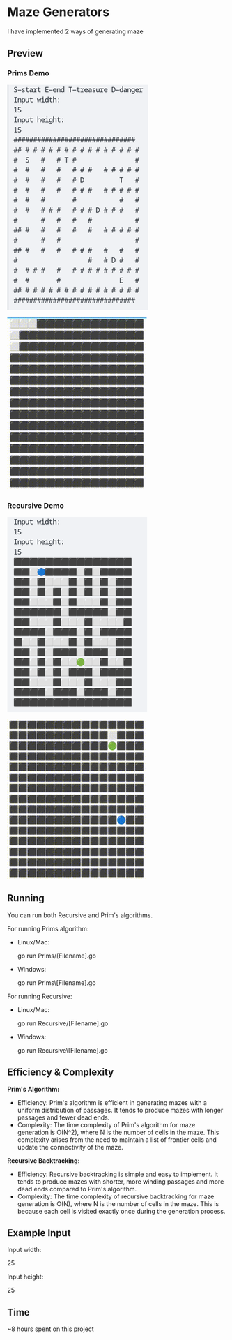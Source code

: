 # Maze Generators

I have implemented 2 ways of generating maze

## Preview

### Prims Demo

![Prims_result](./Demo/Prims_result.png)

![Prims](./Demo/Prims_Demo.gif)

### Recursive Demo

![Recursive_result](./Demo/Recursive_backtrack_result.png)

![Recursive](./Demo/Recursive_backtrack.gif)

## Running

You can run both Recursive and Prim's algorithms.

For running Prims algorithm:

- Linux/Mac:

  go run Prims/[Filename].go

- Windows:

  go run Prims\\[Filename].go

For running Recursive:

- Linux/Mac:

  go run Recursive/[Filename].go

- Windows:

  go run Recursive\\[Filename].go

## Efficiency & Complexity

**Prim's Algorithm:**

- Efficiency: Prim's algorithm is efficient in generating mazes with a uniform distribution of passages. It tends to produce mazes with longer passages and fewer dead ends.
- Complexity: The time complexity of Prim's algorithm for maze generation is O(N^2), where N is the number of cells in the maze. This complexity arises from the need to maintain a list of frontier cells and update the connectivity of the maze.

**Recursive Backtracking:**

- Efficiency: Recursive backtracking is simple and easy to implement. It tends to produce mazes with shorter, more winding passages and more dead ends compared to Prim's algorithm.
- Complexity: The time complexity of recursive backtracking for maze generation is O(N), where N is the number of cells in the maze. This is because each cell is visited exactly once during the generation process.

## Example Input

Input width:

25

Input height:

25

## Time

~8 hours spent on this project
